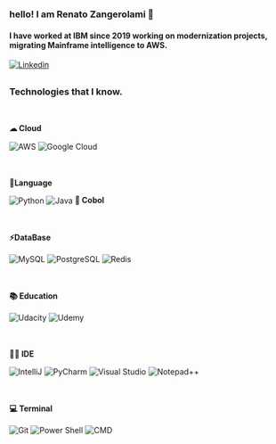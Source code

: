### hello! I am Renato Zangerolami 👨
#### I have worked at IBM since 2019 working on modernization projects, migrating Mainframe intelligence to AWS.<br/>

[![Linkedin](https://img.shields.io/badge/LinkedIn-0077B5?style=for-the-badge&logo=linkedin&logoColor=white)](https://www.linkedin.com/in/renato-zangerolami/)

<!-- ![Renato GitHub stats](https://github-readme-stats.vercel.app/api?username=renatozanger&show_icons=true&theme=radical) -->
##
### Technologies that I know.

<div style="display: inline_block"><br/>
    <p><strong>☁ Cloud</strong></p>
    <img align="center" alt="AWS" src="https://img.shields.io/badge/Amazon_AWS-232F3E?style=for-the-badge&logo=amazon-aws&logoColor=white" >
    <img align="center" alt="Google Cloud" src="https://img.shields.io/badge/Google_Cloud-4285F4?style=for-the-badge&logo=google-cloud&logoColor=white   " >
</div><br/>

<div style="display: inline_block"><br/>
    <p><strong>🚀Language</strong></p>
    <img align="center" alt="Python" src="https://img.shields.io/badge/Python-3776AB?style=for-the-badge&logo=python&logoColor=white" >
    <img align="center" alt="Java" src="https://img.shields.io/badge/Java-ED8B00?style=for-the-badge&logo=openjdk&logoColor=white" >
    <strong>🦖 Cobol</strong>
    <br/>
</div><br/>

<div style="display: inline_block"><br/>
    <p><strong>⚡DataBase</strong></p>
    <img align="center" alt="MySQL" src="https://img.shields.io/badge/MySQL-00000F?style=for-the-badge&logo=mysql&logoColor=white" >
    <img align="center" alt="PostgreSQL" src="https://img.shields.io/badge/PostgreSQL-316192?style=for-the-badge&logo=postgresql&logoColor=white" >
    <img align="center" alt="Redis" src="https://img.shields.io/badge/redis-%23DD0031.svg?&style=for-the-badge&logo=redis&logoColor=white" >
    <br/>
</div><br/>

<div style="display: inline_block"><br/>
    <p><strong>📚 Education</strong></p>
    <img align="center" alt="Udacity" src="https://img.shields.io/badge/Udacity-grey?style=for-the-badge&logo=udacity&logoColor=#5FCFEE" >
    <img align="center" alt="Udemy" src="https://img.shields.io/badge/Udemy-EC5252?style=for-the-badge&logo=Udemy&logoColor=white" >
    <br/>
</div><br/>

<div style="display: inline_block"><br/>
    <p><strong>👨‍💻 IDE</strong></p>
    <img align="center" alt="IntelliJ" src="https://img.shields.io/badge/IntelliJ_IDEA-000000.svg?style=for-the-badge&logo=intellij-idea&logoColor=white" >
    <img align="center" alt="PyCharm" src="https://img.shields.io/badge/PyCharm-000000.svg?&style=for-the-badge&logo=PyCharm&logoColor=white" >
    <img align="center" alt="Visual Studio" src="https://img.shields.io/badge/Visual_Studio_Code-0078D4?style=for-the-badge&logo=visual%20studio%20code&logoColor=white" >
    <img align="center" alt="Notepad++" src="https://img.shields.io/badge/Notepad++-90E59A.svg?style=for-the-badge&logo=notepad%2B%2B&logoColor=black" >
    <br/>
</div><br/>

<div style="display: inline_block"><br/>
    <p><strong>💻 Terminal</strong></p>
    <img align="center" alt="Git" src="https://img.shields.io/badge/GIT-E44C30?style=for-the-badge&logo=git&logoColor=white" >
    <img align="center" alt="Power Shell" src="https://img.shields.io/badge/powershell-5391FE?style=for-the-badge&logo=powershell&logoColor=white" >
    <img align="center" alt="CMD" src="https://img.shields.io/badge/windows%20terminal-4D4D4D?style=for-the-badge&logo=windows%20terminal&logoColor=white" >
    <br/>
</div><br/>
